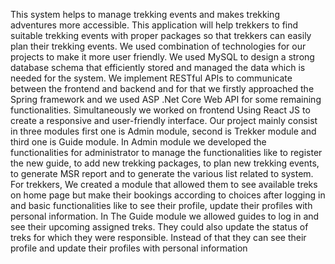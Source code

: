 This system helps to manage trekking events and makes trekking adventures more accessible. This application will help trekkers to find suitable trekking events with proper packages so that trekkers can easily plan their trekking events.
We used combination of technologies for our projects to make it more user friendly.
We used MySQL to design a strong database schema that efficiently stored and managed the data which is needed for the system. We implement RESTful APIs to communicate between the frontend and backend and for that we firstly approached the Spring framework and we used ASP .Net Core Web API for some remaining functionalities. Simultaneously we worked on frontend Using React JS to create a responsive and user-friendly interface.
Our project mainly consist in three modules first one is Admin module, second is Trekker module and third one is Guide module.
In Admin module we developed the functionalities for administrator to manage the functionalities like to register the new guide, to add new trekking packages, to plan new trekking events, to generate MSR report and to generate the various list related to system.
For trekkers, We created a module that allowed them to see available treks on home page but make their bookings according to choices after logging in and basic functionalities like to see their profile, update their profiles with personal information.
In The Guide module we allowed guides to log in and see their upcoming assigned treks. They could also update the status of treks for which they were responsible. Instead of that they can see their profile and update their profiles with personal information
